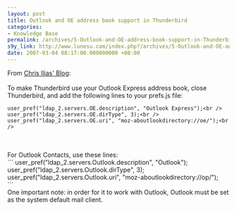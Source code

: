 ```yaml
---
layout: post
title: Outlook and OE address book support in Thunderbird
categories:
- Knowledge Base
permalink: /archives/5-Outlook-and-OE-address-book-support-in-Thunderbird.html
s9y_link: http://www.lunesu.com/index.php?/archives/5-Outlook-and-OE-address-book-support-in-Thunderbird.html
date: 2007-03-04 08:17:00.000000000 +08:00
---
```

From <a href="http://ilias.ca/blog/2006/03/outlook-and-oe-address-book-support-in-thunderbird/" title="Chris Ilias' Blog">Chris Ilias' Blog</a>:<br />
<br />
To make Thunderbird use your Outlook Express address book, close Thunderbird, and add the following lines to your prefs.js file:<br />
```
user_pref("ldap_2.servers.OE.description", "Outlook Express");<br />
user_pref("ldap_2.servers.OE.dirType", 3);<br />
user_pref("ldap_2.servers.OE.uri", "moz-aboutlookdirectory://oe/");<br />
```
<br />
<br />
For Outlook Contacts, use these lines:<br />
```
user_pref("ldap_2.servers.Outlook.description", "Outlook");<br />
user_pref("ldap_2.servers.Outlook.dirType", 3);<br />
user_pref("ldap_2.servers.Outlook.uri", "moz-aboutlookdirectory://op/");<br />
```
<br />
One important note: in order for it to work with Outlook, Outlook must be set as the system default mail client.
